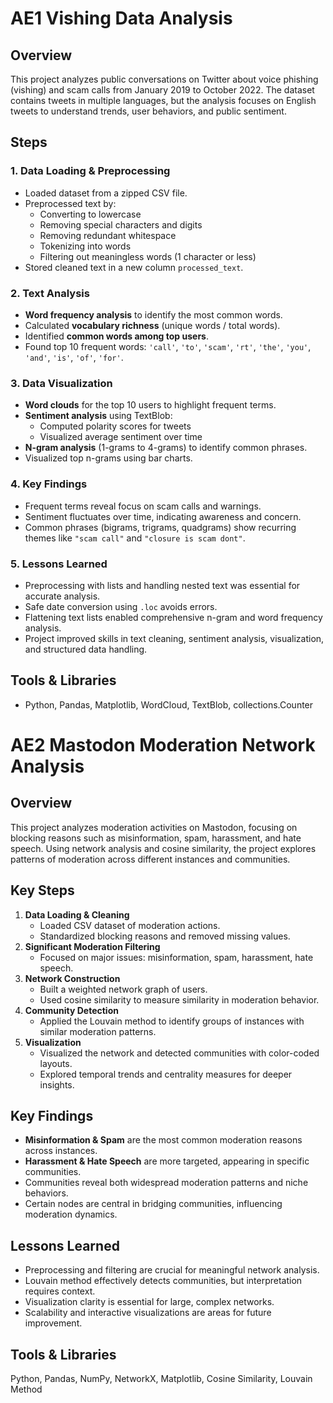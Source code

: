 # AE1 Vishing Data Analysis

## Overview
This project analyzes public conversations on Twitter about voice phishing (vishing) and scam calls from January 2019 to October 2022. The dataset contains tweets in multiple languages, but the analysis focuses on English tweets to understand trends, user behaviors, and public sentiment.

## Steps

### 1. Data Loading & Preprocessing
- Loaded dataset from a zipped CSV file.
- Preprocessed text by:
  - Converting to lowercase
  - Removing special characters and digits
  - Removing redundant whitespace
  - Tokenizing into words
  - Filtering out meaningless words (1 character or less)
- Stored cleaned text in a new column `processed_text`.

### 2. Text Analysis
- **Word frequency analysis** to identify the most common words.
- Calculated **vocabulary richness** (unique words / total words).
- Identified **common words among top users**.
- Found top 10 frequent words: `'call'`, `'to'`, `'scam'`, `'rt'`, `'the'`, `'you'`, `'and'`, `'is'`, `'of'`, `'for'`.

### 3. Data Visualization
- **Word clouds** for the top 10 users to highlight frequent terms.
- **Sentiment analysis** using TextBlob:
  - Computed polarity scores for tweets
  - Visualized average sentiment over time
- **N-gram analysis** (1-grams to 4-grams) to identify common phrases.
- Visualized top n-grams using bar charts.

### 4. Key Findings
- Frequent terms reveal focus on scam calls and warnings.
- Sentiment fluctuates over time, indicating awareness and concern.
- Common phrases (bigrams, trigrams, quadgrams) show recurring themes like `"scam call"` and `"closure is scam dont"`.

### 5. Lessons Learned
- Preprocessing with lists and handling nested text was essential for accurate analysis.
- Safe date conversion using `.loc` avoids errors.
- Flattening text lists enabled comprehensive n-gram and word frequency analysis.
- Project improved skills in text cleaning, sentiment analysis, visualization, and structured data handling.

## Tools & Libraries
- Python, Pandas, Matplotlib, WordCloud, TextBlob, collections.Counter



# AE2 Mastodon Moderation Network Analysis

## Overview
This project analyzes moderation activities on Mastodon, focusing on blocking reasons such as misinformation, spam, harassment, and hate speech. Using network analysis and cosine similarity, the project explores patterns of moderation across different instances and communities.

## Key Steps
1. **Data Loading & Cleaning**
   - Loaded CSV dataset of moderation actions.
   - Standardized blocking reasons and removed missing values.
2. **Significant Moderation Filtering**
   - Focused on major issues: misinformation, spam, harassment, hate speech.
3. **Network Construction**
   - Built a weighted network graph of users.
   - Used cosine similarity to measure similarity in moderation behavior.
4. **Community Detection**
   - Applied the Louvain method to identify groups of instances with similar moderation patterns.
5. **Visualization**
   - Visualized the network and detected communities with color-coded layouts.
   - Explored temporal trends and centrality measures for deeper insights.

## Key Findings
- **Misinformation & Spam** are the most common moderation reasons across instances.
- **Harassment & Hate Speech** are more targeted, appearing in specific communities.
- Communities reveal both widespread moderation patterns and niche behaviors.
- Certain nodes are central in bridging communities, influencing moderation dynamics.

## Lessons Learned
- Preprocessing and filtering are crucial for meaningful network analysis.
- Louvain method effectively detects communities, but interpretation requires context.
- Visualization clarity is essential for large, complex networks.
- Scalability and interactive visualizations are areas for future improvement.

## Tools & Libraries
Python, Pandas, NumPy, NetworkX, Matplotlib, Cosine Similarity, Louvain Method




